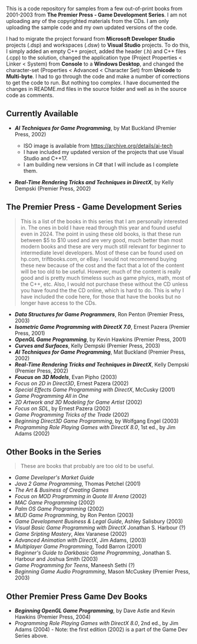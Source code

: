 This is a code repository for samples from a few out-of-print books from 2001-2003 from **The Premier Press - Game Development Series**. I am not uploading any of the copyrighted materials from the CDs. I am only uploading the sample code and my own updated versions of the code.

I had to migrate the project forward from **Microsoft Developer Studio** projects (.dsp) and workspaces (.dsw) to **Visual Studio** projects. To do this, I simply added an empty C++ project, added the header (.h) and C++ files (.cpp) to the solution, changed the application type (Project Properties < Linker < System) from **Console** to a **Windows Desktop**, and changed the character-set (Properties < Advanced < Character Set) from **Unicode** to **Multi-byte**. I had to go through the code and make a number of corrections to get the code to run. But nothing too complex. I have documented the changes in README.md files in the source folder and well as in the source code as comments.   

## Currently Available
- _**AI Techniques for Game Programming**_, by Mat Buckland (Premier Press, 2002)
  - ISO image is available from https://archive.org/details/ai-tech  
  - I have included my updated version of the projects that use Visual Studio and C++17.
  - I am building new versions in C# that I will include as I complete them.
    
- _**Real-Time Rendering Tricks and Techniques in DirectX**_, by Kelly Dempski (Premier Press, 2002)

## The Premier Press - Game Development Series
> This is a list of the books in this series that I am personally interested in. The ones in bold I have read through this year and found useful even in 2024. The point in using these old books, is that these run between $5 to $10 used and are very good, much better than most modern books and these are very much still relevant for beginner to intermediate level developers. Most of these can be found used on hp.com, triftbooks.com, or eBay. I would not recommend buying these new because of the cost and the fact that a lot of the content will be too old to be useful. However, much of the content is really good and is pretty much timeless such as game phyics, math, most of the C++, etc.  Also, I would not purchase these without the CD unless you have found the the CD online, which is hard to do. This is why I have included the code here, for those that have the books but no longer have access to the CDs.
  
- _**Data Structures for Game Programmers**_, Ron Penton (Premier Press, 2003)
- _**Isometric Game Programming with DirectX 7.0**_, Ernest Pazera (Premier Press, 2001)
- _**OpenGL Game Programming**_, by Kevin Hawkins (Premier Press, 2001)
- _**Curves and Surfaces**_, Kelly Dempski (Premier Press, 2003)
- _**AI Techniques for Game Programming**_, Mat Buckland (Premier Press, 2002)
- _**Real-Time Rendering Tricks and Techniques in DirectX**_, Kelly Dempski (Premier Press, 2002)
- _**Foucus on 3D Models**_, Evan Pipho (2003)
- _Focus on 2D in Direct3D_, Ernest Pazera (2002)
- _Special Effects Game Programming with DirectX_, McCusky (2001)
- _Game Programming All in One_
- _2D Artwork and 3D Modeling for Game Artist_ (2002)
- _Focus on SDL_, by Ernest Pazera (2002)
- _Game Programming Tricks of the Trade_ (2002)
- _Beginning Direct3D Game Programming_, by Wolfgang Engel (2003)
- _Programming Role Playing Games with DirectX 8.0_, 1st ed., by Jim Adams (2002)

## Other Books in the Series
> These are books that probably are too old to be useful.
- _Game Developer's Market Guide_
- _Java 2 Game Programming_, Thomas Petchel (2001)
- _The Art & Business of Creating Games_
- _Focus on MOD Programming in Quote III Arena_ (2002)
- _MAC Game Programming_ (2002)
- _Palm OS Game Programming_ (2002)
- _MUD Game Programming_, by Ron Penton (2003)  
- _Game Development Business & Legal Guide_, Ashley Salisbury (2003)
- _Visual Basic Game Programming with DirectX_ Jonathan S. Harbour (?)
- _Game Sripting Mastery_, Alex Varanese (2002)
- _Advanced Animation with DirectX_, Jim Adams, (2003)
- _Multiplayer Game Programming_, Todd Barron (2001)
- _Beginner's Guide to Darkbasic Game Programming_, Jonathan S. Harbour and Joshua Smith (2003)
- _Game Programming for Teens_, Maneesh Sethi (?)
- _Beginning Game Audio Programming_, Mason McCuskey (Premier Press, 2003)
  
## Other Premier Press Game Dev Books
- _**Beginning OpenGL Game Programming**_, by Dave Astle and Kevin Hawkins (Premier Press, 2004)
- _Programming Role Playing Games with DirectX 8.0_, 2nd ed., by Jim Adams (2004) - Note: the first edition (2002) is a part of the Game Dev Series above.

